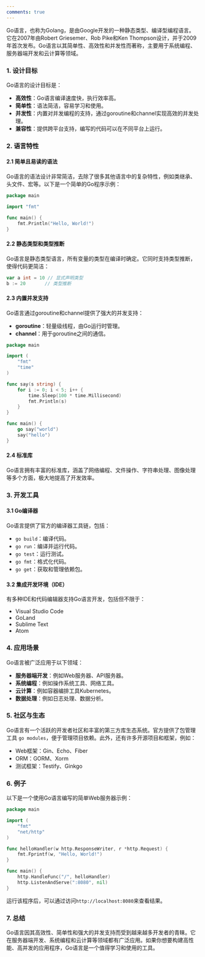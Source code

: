 ```yaml
---
comments: true
---
```


Go语言，也称为Golang，是由Google开发的一种静态类型、编译型编程语言。它在2007年由Robert Griesemer、Rob Pike和Ken Thompson设计，并于2009年首次发布。Go语言以其简单性、高效性和并发性而著称，主要用于系统编程、服务器端开发和云计算等领域。

### 1. 设计目标

Go语言的设计目标是：

- **高效性**：Go语言编译速度快，执行效率高。
- **简单性**：语法简洁，容易学习和使用。
- **并发性**：内置对并发编程的支持，通过goroutine和channel实现高效的并发处理。
- **兼容性**：提供跨平台支持，编写的代码可以在不同平台上运行。

### 2. 语言特性

#### 2.1 简单且易读的语法

Go语言的语法设计非常简洁，去除了很多其他语言中的复杂特性，例如类继承、头文件、宏等。以下是一个简单的Go程序示例：

```go
package main

import "fmt"

func main() {
    fmt.Println("Hello, World!")
}

```

#### 2.2 静态类型和类型推断

Go语言是静态类型语言，所有变量的类型在编译时确定。它同时支持类型推断，使得代码更简洁：

```go
var a int = 10 // 显式声明类型
b := 20       // 类型推断

```

#### 2.3 内置并发支持

Go语言通过goroutine和channel提供了强大的并发支持：

- **goroutine**：轻量级线程，由Go运行时管理。
- **channel**：用于goroutine之间的通信。

```go
package main

import (
    "fmt"
    "time"
)

func say(s string) {
    for i := 0; i < 5; i++ {
        time.Sleep(100 * time.Millisecond)
        fmt.Println(s)
    }
}

func main() {
    go say("world")
    say("hello")
}

```

#### 2.4 标准库

Go语言拥有丰富的标准库，涵盖了网络编程、文件操作、字符串处理、图像处理等多个方面，极大地提高了开发效率。

### 3. 开发工具

#### 3.1 Go编译器

Go语言提供了官方的编译器工具链，包括：

- `go build`：编译代码。
- `go run`：编译并运行代码。
- `go test`：运行测试。
- `go fmt`：格式化代码。
- `go get`：获取和管理依赖包。

#### 3.2 集成开发环境（IDE）

有多种IDE和代码编辑器支持Go语言开发，包括但不限于：

- Visual Studio Code
- GoLand
- Sublime Text
- Atom

### 4. 应用场景

Go语言被广泛应用于以下领域：

- **服务器端开发**：例如Web服务器、API服务器。
- **系统编程**：例如操作系统工具、网络工具。
- **云计算**：例如容器编排工具Kubernetes。
- **数据处理**：例如日志处理、数据分析。

### 5. 社区与生态

Go语言有一个活跃的开发者社区和丰富的第三方库生态系统。官方提供了包管理工具 `go modules`，便于管理项目依赖。此外，还有许多开源项目和框架，例如：

- Web框架：Gin、Echo、Fiber
- ORM：GORM、Xorm
- 测试框架：Testify、Ginkgo

### 6. 例子

以下是一个使用Go语言编写的简单Web服务器示例：

```go
package main

import (
    "fmt"
    "net/http"
)

func helloHandler(w http.ResponseWriter, r *http.Request) {
    fmt.Fprintf(w, "Hello, World!")
}

func main() {
    http.HandleFunc("/", helloHandler)
    http.ListenAndServe(":8080", nil)
}

```

运行该程序后，可以通过访问`http://localhost:8080`来查看结果。

### 7. 总结

Go语言因其高效性、简单性和强大的并发支持而受到越来越多开发者的青睐。它在服务器端开发、系统编程和云计算等领域都有广泛应用。如果你想要构建高性能、高并发的应用程序，Go语言是一个值得学习和使用的工具。